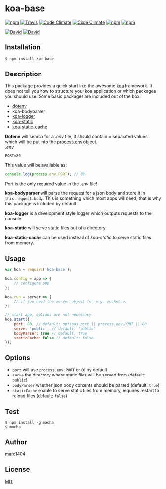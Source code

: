 # koa-base
[![npm](https://img.shields.io/npm/v/koa-base.svg?style=flat-square)](https://www.npmjs.com/package/koa-base)
[![Travis](https://img.shields.io/travis/marc1404/koa-base.svg?style=flat-square)](https://travis-ci.org/marc1404/koa-base)
[![Code Climate](https://img.shields.io/codeclimate/github/marc1404/koa-base.svg?style=flat-square)](https://codeclimate.com/github/marc1404/koa-base)
[![Code Climate](https://img.shields.io/codeclimate/coverage/github/marc1404/koa-base.svg?style=flat-square)](https://codeclimate.com/github/marc1404/koa-base/coverage)
[![npm](https://img.shields.io/npm/l/koa-base.svg?style=flat-square)](https://github.com/marc1404/koa-base/blob/master/LICENSE)
[![npm](https://img.shields.io/npm/dm/koa-base.svg?style=flat-square)](https://www.npmjs.com/package/koa-base)

[![David](https://img.shields.io/david/marc1404/koa-base.svg?style=flat-square)](https://github.com/marc1404/koa-base/blob/master/package.json)
[![David](https://img.shields.io/david/dev/marc1404/koa-base.svg?style=flat-square)](https://github.com/marc1404/koa-base/blob/master/package.json)

## Installation
```bash
$ npm install koa-base
```
  
## Description
This package provides a quick start into the awesome [koa](https://www.npmjs.com/package/koa) framework.
It does not tell you how to structure your koa application or which packages you should use.
Some basic packages are included out of the box:
- [dotenv](https://www.npmjs.com/package/dotenv)
- [koa-bodyparser](https://www.npmjs.com/package/koa-bodyparser)
- [koa-logger](https://www.npmjs.com/package/koa-logger)
- [koa-static](https://www.npmjs.com/package/koa-static)
- [koa-static-cache](https://www.npmjs.com/package/koa-static-cache)

**Dotenv** will search for a *.env* file, it should contain *=* separated values which will be put into the [process.env](https://nodejs.org/api/process.html#process_process_env) object.  
*.env*
```
PORT=80
```
This value will be available as:
```javascript
console.log(process.env.PORT); // 80
```
Port is the only required value in the *.env* file!

**koa-bodyparser** will parse the request for a json body and store it in ```this.request.body```.
This is something which most apps will need, that is why this package is included by default.

**koa-logger** is a development style logger which outputs requests to the console.

**koa-static** will serve static files out of a directory.
  
**koa-static-cache** can be used instead of *koa-static* to serve static files from memory.

## Usage
```javascript
var koa = require('koa-base');

koa.config = app => {
    // configure app
};

koa.run = server => {
    // if you need the server object for e.g. socket.io
};

// start app, options are not necessary
koa.start({
    port: 80, // default: options.port || process.env.PORT || 80
    serve: 'public', // default: 'public'
    bodyParser: true // default: true
    staticCache: false // default: false
});
```
  
## Options
- ```port``` will use ```process.env.PORT``` or ```80``` by default
- ```serve``` the directory where static files will be served from (default: ```public```) 
- ```bodyParser``` whether json body contents should be parsed (default: ```true```)
- ```staticCache``` enable to serve static files from memory, requires restart to reload files (default: ```false```)

## Test
```
$ npm install -g mocha  
$ mocha
```

## Author
[marc1404](https://github.com/marc1404)

## License
[MIT](https://github.com/marc1404/koa-base/blob/master/LICENSE)
